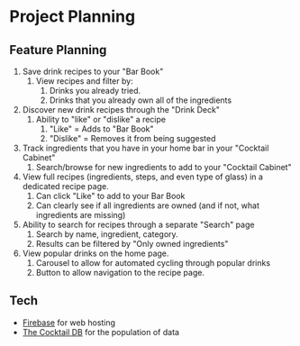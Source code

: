 # Project Planning

## Feature Planning 

1. Save drink recipes to your "Bar Book"
   1. View recipes and filter by:
      1. Drinks you already tried.
      2. Drinks that you already own all of the ingredients 
2. Discover new drink recipes through the "Drink Deck"
   1. Ability to "like" or "dislike" a recipe
      1. "Like" = Adds to "Bar Book"
      2. "Dislike" = Removes it from being suggested
3. Track ingredients that you have in your home bar in your "Cocktail Cabinet"
   1. Search/browse for new ingredients to add to your "Cocktail Cabinet" 
4. View full recipes (ingredients, steps, and even type of glass) in a dedicated recipe page.
   1. Can click "Like" to add to your Bar Book
   2. Can clearly see if all ingredients are owned (and if not, what ingredients are missing)
5. Ability to search for recipes through a separate "Search" page
   1. Search by name, ingredient, category.
   2. Results can be filtered by "Only owned ingredients"
6. View popular drinks on the home page.
   1. Carousel to allow for automated cycling through popular drinks
   2. Button to allow navigation to the recipe page.


## Tech
- [Firebase](https://cloud.google.com/firestore/docs/client/get-firebase) for web hosting 
- [The Cocktail DB](https://www.thecocktaildb.com/api.php) for the population of data 